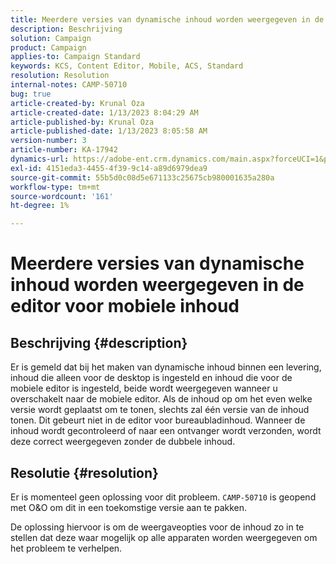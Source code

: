 ```yaml
---
title: Meerdere versies van dynamische inhoud worden weergegeven in de editor voor mobiele inhoud
description: Beschrijving
solution: Campaign
product: Campaign
applies-to: Campaign Standard
keywords: KCS, Content Editor, Mobile, ACS, Standard
resolution: Resolution
internal-notes: CAMP-50710
bug: true
article-created-by: Krunal Oza
article-created-date: 1/13/2023 8:04:29 AM
article-published-by: Krunal Oza
article-published-date: 1/13/2023 8:05:58 AM
version-number: 3
article-number: KA-17942
dynamics-url: https://adobe-ent.crm.dynamics.com/main.aspx?forceUCI=1&pagetype=entityrecord&etn=knowledgearticle&id=3828dce4-1893-ed11-aad1-6045bd006793
exl-id: 4151eda3-4455-4f39-9c14-a89d6979dea9
source-git-commit: 55b5d0c08d5e671133c25675cb980001635a280a
workflow-type: tm+mt
source-wordcount: '161'
ht-degree: 1%

---
```


# Meerdere versies van dynamische inhoud worden weergegeven in de editor voor mobiele inhoud

## Beschrijving {#description}


Er is gemeld dat bij het maken van dynamische inhoud binnen een levering, inhoud die alleen voor de desktop is ingesteld en inhoud die voor de mobiele editor is ingesteld, beide wordt weergegeven wanneer u overschakelt naar de mobiele editor. Als de inhoud op om het even welke versie wordt geplaatst om te tonen, slechts zal één versie van de inhoud tonen. Dit gebeurt niet in de editor voor bureaubladinhoud. Wanneer de inhoud wordt gecontroleerd of naar een ontvanger wordt verzonden, wordt deze correct weergegeven zonder de dubbele inhoud.


## Resolutie {#resolution}


Er is momenteel geen oplossing voor dit probleem. `CAMP-50710` is geopend met O&amp;O om dit in een toekomstige versie aan te pakken.



De oplossing hiervoor is om de weergaveopties voor de inhoud zo in te stellen dat deze waar mogelijk op alle apparaten worden weergegeven om het probleem te verhelpen.
